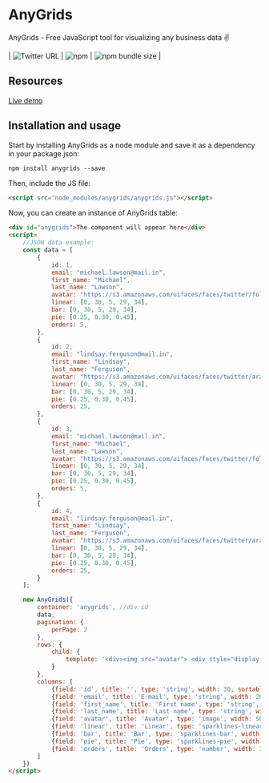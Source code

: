 # AnyGrids
AnyGrids - Free JavaScript tool for visualizing any business data :v:

| ![Twitter URL](https://img.shields.io/twitter/url?style=social&url=https%3A%2F%2Ftwitter.com%2FAnyGrids) | ![npm](https://img.shields.io/npm/dw/anygrids) | ![npm bundle size](https://img.shields.io/bundlephobia/min/anygrids) |

## Resources
[Live demo](https://anygrids.com)
## Installation and usage
Start by installing AnyGrids as a node module and save it as a dependency in your package.json:
```
npm install anygrids --save
```
Then, include the JS file:
```html
<script src="node_modules/anygrids/anygrids.js"></script>
```
Now, you can create an instance of AnyGrids table:
```html
<div id="anygrids">The component will appear here</div>
<script>
    //JSON data example:
    const data = [
        {
            id: 1,
            email: "michael.lawson@mail.in",
            first_name: "Michael",
            last_name: "Lawson",
            avatar: "https://s3.amazonaws.com/uifaces/faces/twitter/follettkyle/128.jpg",
            linear: [0, 30, 5, 29, 34],
            bar: [0, 30, 5, 29, 34],
            pie: [0.25, 0.30, 0.45],
            orders: 5,
        },
        {
            id: 2,
            email: "lindsay.ferguson@mail.in",
            first_name: "Lindsay",
            last_name: "Ferguson",
            avatar: "https://s3.amazonaws.com/uifaces/faces/twitter/araa3185/128.jpg",
            linear: [0, 30, 5, 29, 34],
            bar: [0, 30, 5, 29, 34],
            pie: [0.25, 0.30, 0.45],
            orders: 25,
        },
        {
            id: 3,
            email: "michael.lawson@mail.in",
            first_name: "Michael",
            last_name: "Lawson",
            avatar: "https://s3.amazonaws.com/uifaces/faces/twitter/follettkyle/128.jpg",
            linear: [0, 30, 5, 29, 34],
            bar: [0, 30, 5, 29, 34],
            pie: [0.25, 0.30, 0.45],
            orders: 5,
        },
        {
            id: 4,
            email: "lindsay.ferguson@mail.in",
            first_name: "Lindsay",
            last_name: "Ferguson",
            avatar: "https://s3.amazonaws.com/uifaces/faces/twitter/araa3185/128.jpg",
            linear: [0, 30, 5, 29, 34],
            bar: [0, 30, 5, 29, 34],
            pie: [0.25, 0.30, 0.45],
            orders: 25,
        }
    ];

    new AnyGrids({
        container: 'anygrids', //div id
        data,
        pagination: {
            perPage: 2
        },
        rows: {
            child: {
                template: '<div><img src="avatar"> <div style="display:flex;">first_name last_name</div></div>pie_render'
            }
        },
        columns: [
            {field: 'id', title: '', type: 'string', width: 30, sortable: true},
            {field: 'email', title: 'E-mail', type: 'string', width: 200},
            {field: 'first_name', title: 'First name', type: 'string', width: 200, sortable: true},
            {field: 'last_name', title: 'Last name', type: 'string', width: 100, sortable: true},
            {field: 'avatar', title: 'Avatar', type: 'image', width: 50, class: 'avatar'},
            {field: 'linear', title: 'Linear', type: 'sparklines-linear', width: 150},
            {field: 'bar', title: 'Bar', type: 'sparklines-bar', width: 150},
            {field: 'pie', title: 'Pie', type: 'sparklines-pie', width: 150},
            {field: 'orders', title: 'Orders', type: 'number', width: 150, total: {show: true, label: 'Total orders: '}},
        ]
    })
</script> 
```
